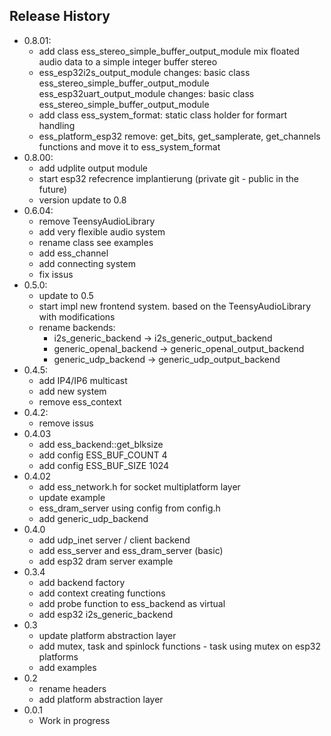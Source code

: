
## Release History
* 0.8.01:
  - add  class ess_stereo_simple_buffer_output_module
    mix floated audio data to a simple integer buffer stereo
  - ess_esp32i2s_output_module changes:
    basic class ess_stereo_simple_buffer_output_module
    ess_esp32uart_output_module changes:
      basic class ess_stereo_simple_buffer_output_module
  - add class ess_system_format:
    static class holder for formart handling
  - ess_platform_esp32 remove:
    get_bits, get_samplerate, get_channels functions and move it to ess_system_format
* 0.8.00:
  - add udplite output module
  - start esp32 refecrence implantierung (private git - public in the future)
  - version update to 0.8
* 0.6.04:
  - remove TeensyAudioLibrary
  - add very flexible audio system
  - rename class see examples
  - add ess_channel
  - add connecting system
  - fix issus
* 0.5.0:
  - update to 0.5
  - start impl new frontend system. based on the TeensyAudioLibrary with modifications
  - rename backends:
      - i2s_generic_backend -> i2s_generic_output_backend
      - generic_openal_backend -> generic_openal_output_backend
      - generic_udp_backend -> generic_udp_output_backend
* 0.4.5:
  - add IP4/IP6 multicast
  - add new system
  - remove ess_context
* 0.4.2:
  - remove issus
* 0.4.03
  - add ess_backend::get_blksize
  - add config ESS_BUF_COUNT 4
  - add config ESS_BUF_SIZE      1024
* 0.4.02
  - add ess_network.h for socket multiplatform layer
  - update example
  - ess_dram_server using config from config.h
  - add generic_udp_backend
* 0.4.0
  - add udp_inet server / client backend
  - add ess_server and ess_dram_server (basic)
  - add esp32 dram server example
* 0.3.4
  - add backend factory
  - add context creating functions
  - add probe function to ess_backend as virtual
  - add esp32 i2s_generic_backend
* 0.3
  - update platform abstraction layer
  - add mutex, task and spinlock functions - task using mutex on esp32 platforms
  - add examples
* 0.2
  - rename headers
  - add platform abstraction layer
* 0.0.1
  - Work in progress
